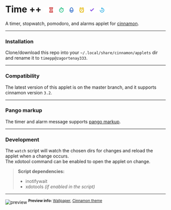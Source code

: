 # Time ++ ![icon banner](img/banner.png)

A timer, stopwatch, pomodoro, and alarms applet for
[cinnamon](https://github.com/linuxmint/Cinnamon/tree/master/js/ui).

---

### Installation

Clone/download this repo into your `~/.local/share/cinnamon/applets` dir and
rename it to `timepp@zagortenay333`.

---

### Compatibility

The latest version of this applet is on the master branch, and it supports
cinnamon version `3.2`.

---

### Pango markup

The timer and alarm message supports [pango markup](https://developer.gnome.org/pango/stable/PangoMarkupFormat.html).

---

### Development

The `watch` script will watch the chosen dirs for changes and reload the applet
when a change occurs.  
The xdotool command can be enabled to open the applet on change.

> **Script dependencies:**
> * inotifywait
> * xdotools _(if enabled in the script)_

---

![preview](https://i.imgur.com/CdXpUZr.png)
<sup>**Preview info:** [Wallpaper](http://www.facets.la/2014/339), [Cinnamon theme](https://github.com/zagortenay333/ciliora-tertia-cinnamon)</sup>
